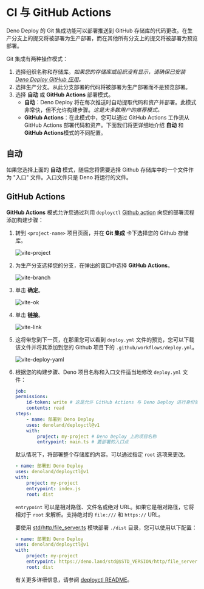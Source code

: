 # CI 与 GitHub Actions

Deno Deploy 的 Git 集成功能可以部署推送到 GitHub
存储库的代码更改。在生产分支上的提交将被部署为生产部署，而在其他所有分支上的提交将被部署为预览部署。

Git 集成有两种操作模式：

1. 选择组织名称和存储库。_如果您的存储库或组织没有显示，请确保已安装
   [Deno Deploy GitHub 应用][ghapp]。_
2. 选择生产分支。从此分支部署的代码将被部署为生产部署而不是预览部署。
3. 选择 **自动** 或 **GitHub Actions** 部署模式。
   - **自动**：Deno Deploy
     将在每次推送时自动提取代码和资产并部署。此模式非常快，但不允许构建步骤。_这是大多数用户的推荐模式。_
   - **GitHub Actions**：在此模式中，您可以通过 GitHub Actions 工作流从 GitHub
     Actions 部署代码和资产。下面我们将更详细地介绍 **自动** 和**GitHub
     Actions**模式的不同配置。

## 自动

如果您选择上面的 **自动** 模式，随后您将需要选择 Github 存储库中的一个文件作为
"入口" 文件。入口文件只是 Deno 将运行的文件。

## GitHub Actions

**GitHub Actions** 模式允许您通过利用 `deployctl` [Github action][deploy-action]
向您的部署流程添加构建步骤：

1. 转到 `<project-name>` 项目页面，并在 **Git 集成** 卡下选择您的 Github
   存储库。

   ![vite-project](../docs-images/vite-project.png)

2. 为生产分支选择您的分支，在弹出的窗口中选择 **GitHub Actions**。

   ![vite-branch](../docs-images/vite-branch.png)

3. 单击 **确定**。

   ![vite-ok](../docs-images/vite-ok.png)

4. 单击 **链接**。

   ![vite-link](../docs-images/vite-link.png)

5. 这将带您到下一页，在那里您可以看到 `deploy.yml`
   文件的预览，您可以下载该文件并将其添加到您的 Github 项目下的
   `.github/workflows/deploy.yml`。

   ![vite-deploy-yaml](../docs-images/vite-deploy-yaml.png)

6. 根据您的构建步骤、Deno 项目名称和入口文件适当地修改 `deploy.yml` 文件：

   ```yml
   job:
   permissions:
       id-token: write # 这是允许 GitHub Actions 与 Deno Deploy 进行身份验证所需的
       contents: read
   steps:
       - name: 部署到 Deno Deploy
       uses: denoland/deployctl@v1
       with:
           project: my-project # Deno Deploy 上的项目名称
           entrypoint: main.ts # 要部署的入口点
   ```

   默认情况下，将部署整个存储库的内容。可以通过指定 `root` 选项来更改。

   ```yml
   - name: 部署到 Deno Deploy
   uses: denoland/deployctl@v1
   with:
       project: my-project
       entrypoint: index.js
       root: dist
   ```

   `entrypoint` 可以是相对路径、文件名或绝对 URL。如果它是相对路径，它将相对于
   `root` 来解析。支持绝对的 `file:///` 和 `https://` URL。

   要使用 [std/http/file_server.ts][fileserver] 模块部署 `./dist`
   目录，您可以使用以下配置：

   ```yml
   - name: 部署到 Deno Deploy
   uses: denoland/deployctl@v1
   with:
       project: my-project
       entrypoint: https://deno.land/std@$STD_VERSION/http/file_server.ts
       root: dist
   ```

   有关更多详细信息，请参阅
   [deployctl README](https://github.com/denoland/deployctl/blob/main/action/README.md)。

[fileserver]: https://deno.land/std/http/file_server.ts
[ghapp]: https://github.com/apps/deno-deploy
[deploy-action]: https://github.com/denoland/deployctl/blob/main/action/README.md
